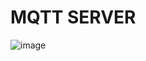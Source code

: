 # MQTT SERVER

![image](https://user-images.githubusercontent.com/83721477/155898964-87090cdc-b78b-4ab9-81b8-e3be275ca9ae.png)
